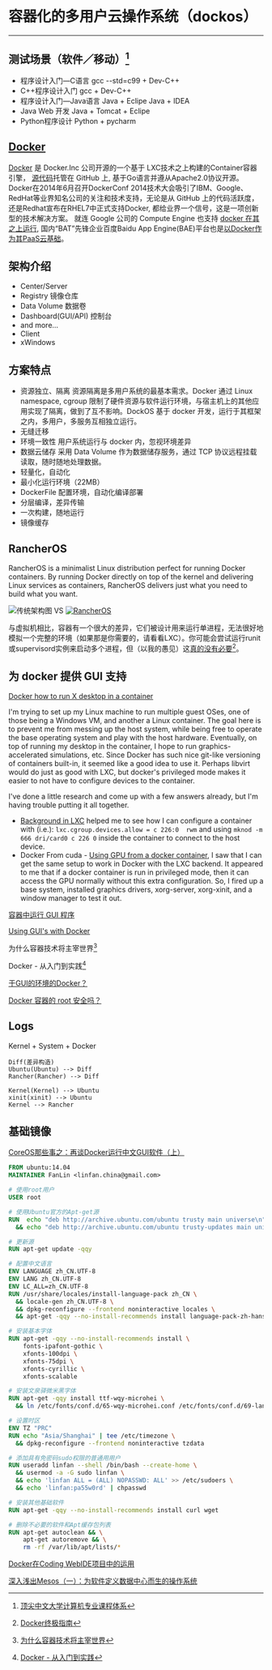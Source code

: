 # 容器化的多用户云操作系统（dockos）

---

## 测试场景（软件／移动）[^3]

* 程序设计入门—C语言 
    gcc --std=c99 + Dev-C++
* C++程序设计入门
    gcc + Dev-C++
* 程序设计入门—Java语言
    Java + Eclipe
    Java + IDEA
* Java Web 开发
    Java + Tomcat + Eclipe
* Python程序设计
    Python + pycharm

## [Docker][1]

[Docker][2] 是 Docker.Inc 公司开源的一个基于 LXC技术之上构建的Container容器引擎， [源代码][3]托管在 GitHub 上, 基于Go语言并遵从Apache2.0协议开源。 Docker在2014年6月召开DockerConf 2014技术大会吸引了IBM、Google、RedHat等业界知名公司的关注和技术支持，无论是从 GitHub 上的代码活跃度，还是Redhat宣布在RHEL7中正式支持Docker, 都给业界一个信号，这是一项创新型的技术解决方案。 就连 Google 公司的 Compute Engine 也支持 [docker 在其之上运行][4], 国内“BAT”先锋企业百度Baidu App Engine(BAE)平台也是[以Docker作为其PaaS云基础][5]。

## 架构介绍

- Center/Server
 - Registry     镜像仓库
 - Data Volume  数据卷
 - Dashboard(GUI/API)    控制台
 - and more...
- Client
 - xWindows

## 方案特点

* 资源独立、隔离
资源隔离是多用户系统的最基本需求。Docker 通过 Linux namespace, cgroup 限制了硬件资源与软件运行环境，与宿主机上的其他应用实现了隔离，做到了互不影响。DockOS 基于 docker 开发，运行于其框架之内，多用户，多服务互相独立运行。
* 无缝迁移
 * 环境一致性
用户系统运行与 docker 内，忽视环境差异
 * 数据云储存
采用 Data Volume 作为数据储存服务，通过 TCP 协议远程挂载读取，随时随地处理数据。
* 轻量化，自动化
 * 最小化运行环境（22MB）
 * DockerFile 配置环境，自动化编译部署
 * 分层编译，差异传输
* 一次构建，随地运行
 * 镜像缓存

## RancherOS

RancherOS is a minimalist Linux distribution perfect for running Docker containers. By running Docker directly on top of the kernel and delivering Linux services as containers, RancherOS delivers just what you need to build what you want.

![传统架构图]()
VS
[![RancherOS][6]][7]

与虚拟机相比，容器有一个很大的差异，它们被设计用来运行单进程，无法很好地模拟一个完整的环境（如果那是你需要的，请看看LXC）。你可能会尝试运行runit或supervisord实例来启动多个进程，但（以我的愚见）这[真的没有必要][8][^4]。


## 为 docker 提供 GUI 支持

[Docker how to run X desktop in a container][9]

I'm trying to set up my Linux machine to run multiple guest OSes, one of those being a Windows VM, and another a Linux container. The goal here is to prevent me from messing up the host system, while being free to operate the base operating system and play with the host hardware. Eventually, on top of running my desktop in the container, I hope to run graphics-accelerated simulations, etc. Since Docker has such nice git-like versioning of containers built-in, it seemed like a good idea to use it. Perhaps libvirt would do just as good with LXC, but docker's privileged mode makes it easier to not have to configure devices to the container.

I've done a little research and come up with a few answers already, but I'm having trouble putting it all together.

* [Background in LXC][10] helped me to see how I can configure a container with (i.e.):
`lxc.cgroup.devices.allow = c 226:0  rwm` and using `mknod -m 666 dri/card0 c 226 0` inside the container to connect to the host device.
* Docker
From cuda - [Using GPU from a docker container][11], I saw that I can get the same setup to work in Docker with the LXC backend.
It appeared to me that if a docker container is run in privileged mode, then it can access the GPU normally without this extra configuration. So, I fired up a base system, installed graphics drivers, xorg-server, xorg-xinit, and a window manager to test it out.

[容器中运行 GUI 程序][12]

[Using GUI's with Docker][13]

为什么容器技术将主宰世界[^1]

Docker - 从入门到实践[^2]

[于GUI的环境的Docker？][14]

[Docker 容器的 root 安全吗？][15]

## Logs

Kernel + System + Docker
```graphLR
Diff(差异构造)
Ubuntu(Ubuntu) --> Diff
Rancher(Rancher) --> Diff

Kernel(Kernel) --> Ubuntu
xinit(xinit) --> Ubuntu
Kernel --> Rancher
```

## 基础镜像

[CoreOS那些事之：再谈Docker运行中文GUI软件（上）][16]

```Dockerfile
FROM ubuntu:14.04
MAINTAINER FanLin <linfan.china@gmail.com>

# 使用root用户
USER root

# 使用Ubuntu官方的Apt-get源
RUN  echo "deb http://archive.ubuntu.com/ubuntu trusty main universe\n" > /etc/apt/sources.list \
  && echo "deb http://archive.ubuntu.com/ubuntu trusty-updates main universe\n" >> /etc/apt/sources.list

# 更新源
RUN apt-get update -qqy

# 配置中文语言
ENV LANGUAGE zh_CN.UTF-8
ENV LANG zh_CN.UTF-8
ENV LC_ALL=zh_CN.UTF-8
RUN /usr/share/locales/install-language-pack zh_CN \
  && locale-gen zh_CN.UTF-8 \
  && dpkg-reconfigure --frontend noninteractive locales \
  && apt-get -qqy --no-install-recommends install language-pack-zh-hans

# 安装基本字体
RUN apt-get -qqy --no-install-recommends install \
    fonts-ipafont-gothic \
    xfonts-100dpi \
    xfonts-75dpi \
    xfonts-cyrillic \
    xfonts-scalable

# 安装文泉驿微米黑字体
RUN apt-get -qqy install ttf-wqy-microhei \
  && ln /etc/fonts/conf.d/65-wqy-microhei.conf /etc/fonts/conf.d/69-language-selector-zh-cn.conf

# 设置时区
ENV TZ "PRC"
RUN echo "Asia/Shanghai" | tee /etc/timezone \
  && dpkg-reconfigure --frontend noninteractive tzdata

# 添加具有免密码sudo权限的普通用用户
RUN useradd linfan --shell /bin/bash --create-home \
  && usermod -a -G sudo linfan \
  && echo 'linfan ALL = (ALL) NOPASSWD: ALL' >> /etc/sudoers \
  && echo 'linfan:pa55w0rd' | chpasswd

# 安装其他基础软件
RUN apt-get -qqy --no-install-recommends install curl wget

# 删除不必要的软件和Apt缓存包列表
RUN apt-get autoclean && \
    apt-get autoremove && \
    rm -rf /var/lib/apt/lists/*
```

[Docker在Coding WebIDE项目中的运用][17]

[深入浅出Mesos（一）：为软件定义数据中心而生的操作系统][18]

  [^1]: [为什么容器技术将主宰世界](http://blog.csdn.net/gaoyingju/article/details/49616295)
  
  [^2]: [Docker - 从入门到实践](https://yeasy.gitbooks.io/docker_practice/content/introduction/)
  
  [^3]: [顶尖中文大学计算机专业课程体系](http://study.163.com/curricula/cs.htm)   
  
  [^4]: [Docker终极指南](http://dockone.io/article/133)


  [1]: http://www.infoq.com/cn/articles/docker-core-technology-preview
  [2]: http://www.docker.io/
  [3]: https://github.com/dotcloud/docker
  [4]: http://googlecloudplatform.blogspot.com/2013/12/google-compute-engine-is-now-generally-available.html
  [5]: http://blog.docker.com/2013/12/baidu-using-docker-for-its-paas/
  [6]: http://rancher.com/wp-content/themes/rancher-2016/assets/images/rancheros-containers.png
  [7]: http://rancher.com/rancher-os/
  [8]: https://blog.docker.com/2014/06/why-you-dont-need-to-run-sshd-in-docker/
  [9]: http://unix.stackexchange.com/questions/191289/docker-how-to-run-x-desktop-in-a-container
  [10]: http://mraw.org/blog/2011/04/05/Running_X_from_LXC/
  [11]: http://stackoverflow.com/questions/25185405/using-gpu-from-a-docker-container
  [12]: https://linuxmeerkat.wordpress.com/2014/10/17/running-a-gui-application-in-a-docker-container/
  [13]: http://wiki.ros.org/docker/Tutorials/GUI
  [14]: http://stackoverflow.com/questions/24095968/docker-for-gui-based-environments
  [15]: http://docs.daocloud.io/allen-docker/docker-root
  [16]: http://www.infoq.com/cn/articles/talk-about-docker-running-the-chinese-gui-software
  [17]: http://www.infoq.com/cn/articles/the-apply-of-docker-in-coding-webide-project
  [18]: http://www.infoq.com/cn/articles/analyse-mesos-part-01